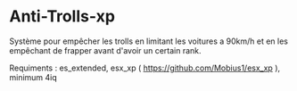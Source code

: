 # Anti-Trolls-xp
Système pour empêcher les trolls en limitant les voitures a 90km/h et en les empêchant de frapper avant d'avoir un certain rank.

Requiments : es_extended,
              esx_xp ( https://github.com/Mobius1/esx_xp ),
              minimum 4iq

            
